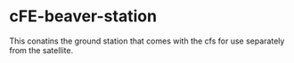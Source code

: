 # cFE-beaver-station

This conatins the ground station that comes with the cfs for use separately from the satellite.

